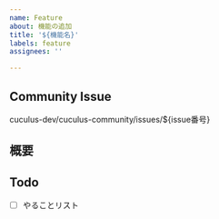 ```yaml
---
name: Feature
about: 機能の追加
title: '${機能名}'
labels: feature
assignees: ''

---
```


## Community Issue
cuculus-dev/cuculus-community/issues/${issue番号}

## 概要

## Todo
- [ ] やることリスト
